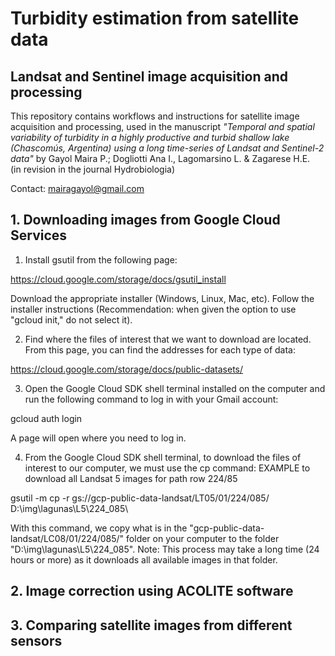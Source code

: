 # Turbidity estimation from satellite data

## Landsat and Sentinel image acquisition and processing

This repository contains workflows and instructions for satellite image acquisition and processing, used in the manuscript *"Temporal and spatial variability of turbidity in a highly productive and turbid shallow lake (Chascomús, Argentina) using a long time-series of Landsat and Sentinel-2 data"* by Gayol Maira P.; Dogliotti Ana I., Lagomarsino L. & Zagarese H.E.  
(in revision in the journal Hydrobiologia)


Contact: mairagayol@gmail.com

## 1. Downloading images from Google Cloud Services
1.	Install gsutil from the following page:

https://cloud.google.com/storage/docs/gsutil_install
 
Download the appropriate installer (Windows, Linux, Mac, etc). Follow the installer instructions (Recommendation: when given the option to use "gcloud init," do not select it).

2.	Find where the files of interest that we want to download are located. From this page, you can find the addresses for each type of data: 

https://cloud.google.com/storage/docs/public-datasets/

3.	Open the Google Cloud SDK shell terminal installed on the computer and run the following command to log in with your Gmail account:

gcloud auth login 

A page will open where you need to log in.

4.	From the Google Cloud SDK shell terminal, to download the files of interest to our computer, we must use the cp command: EXAMPLE to download all Landsat 5 images for path row 224/85

gsutil -m cp -r gs://gcp-public-data-landsat/LT05/01/224/085/ D:\img\lagunas\L5\224_085\ 

With this command, we copy what is in the "gcp-public-data-landsat/LC08/01/224/085/" folder on your computer to the folder "D:\img\lagunas\L5\224_085".
Note: This process may take a long time (24 hours or more) as it downloads all available images in that folder.

## 2. Image correction using ACOLITE software

## 3. Comparing satellite images from different sensors
